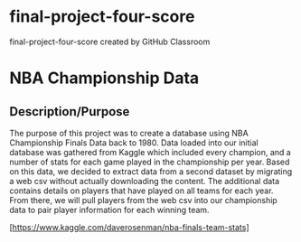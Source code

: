 # final-project-four-score
final-project-four-score created by GitHub Classroom

# NBA Championship Data

## Description/Purpose
  The purpose of this project was to create a database using NBA Championship Finals Data back to 1980. Data loaded into our initial database was gathered from Kaggle which included every champion, and a number of stats for each game played in the championship per year. Based on this data, we decided to extract data from a second dataset by migrating a web csv without actually downloading the content. The additional data contains details on players that have played on all teams for each year. From there, we will pull players from the web csv into our championship data to pair player information for each winning team. 
  
  [https://www.kaggle.com/daverosenman/nba-finals-team-stats]
